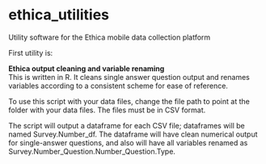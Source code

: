 # ethica_utilities
Utility software for the Ethica mobile data collection platform

First utility is:

<b>Ethica output cleaning and variable renaming</b><br> 
This is written in R. It cleans single answer question output and renames variables according to a consistent scheme for ease of reference.

To use this script with your data files, change the file path to point at the folder with your data files. The files must be in CSV format.

The script will output a dataframe for each CSV file; dataframes will be named Survey.Number_df. The dataframe will have clean numerical output for single-answer questions, and also will have all variables renamed as Survey.Number_Question.Number_Question.Type.
